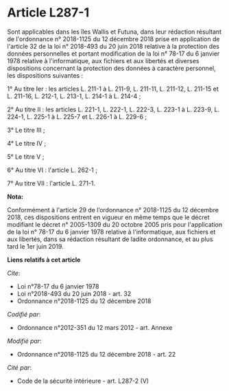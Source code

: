# Article L287-1

Sont applicables dans les îles Wallis et Futuna, dans leur rédaction résultant de l'ordonnance n° 2018-1125 du 12 décembre
2018 prise en application de l'article 32 de la loi n° 2018-493 du 20 juin 2018 relative à la protection des données
personnelles et portant modification de la loi n° 78-17 du 6 janvier 1978 relative à l'informatique, aux fichiers et aux
libertés et diverses dispositions concernant la protection des données à caractère personnel, les dispositions suivantes :

1° Au titre Ier : les articles L. 211-1 à L. 211-9, L. 211-11, L. 211-12, L. 211-15 et L. 211-16, L. 212-1, L. 213-1, L.
214-1 à L. 214-4 ;

2° Au titre II : les articles L. 221-1, L. 222-1, L. 222-3, L. 223-1 à L. 223-9, L. 224-1, L. 225-1 à L. 225-7 et L. 226-1 à
L. 229-6 ;

3° Le titre III ;

4° Le titre IV ;

5° Le titre V ;

6° Au titre VI : l'article L. 262-1 ;

7° Au titre VII : l'article L. 271-1.

**Nota:**

Conformément à l'article 29 de l’ordonnance n° 2018-1125 du 12 décembre 2018, ces dispositions entrent en vigueur en même
temps que le décret modifiant le décret n° 2005-1309 du 20 octobre 2005 pris pour l'application de la loi n° 78-17 du 6
janvier 1978 relative à l'informatique, aux fichiers et aux libertés, dans sa rédaction résultant de ladite ordonnance, et au
plus tard le 1er juin 2019.

**Liens relatifs à cet article**

_Cite_:

  - Loi n°78-17 du 6 janvier 1978
  - Loi n°2018-493 du 20 juin 2018 - art. 32
  - Ordonnance n°2018-1125 du 12 décembre 2018

_Codifié par_:

  - Ordonnance n°2012-351 du 12 mars 2012 - art. Annexe

_Modifié par_:

  - Ordonnance n°2018-1125 du 12 décembre 2018 - art. 22

_Cité par_:

  - Code de la sécurité intérieure - art. L287-2 (V)
